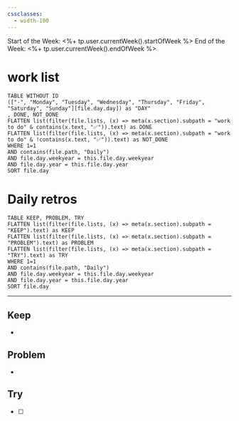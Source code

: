 ```yaml
---
cssclasses:
  - width-100
---
```


Start of the Week: <%+ tp.user.currentWeek().startOfWeek %>
End of the Week: <%+ tp.user.currentWeek().endOfWeek %>

# work list
```dataview
TABLE WITHOUT ID 
(["-", "Monday", "Tuesday", "Wednesday", "Thursday", "Friday", "Saturday", "Sunday"][file.day.day]) as "DAY"
, DONE, NOT_DONE
FLATTEN list(filter(file.lists, (x) => meta(x.section).subpath = "work to do" & contains(x.text, "✅")).text) as DONE
FLATTEN list(filter(file.lists, (x) => meta(x.section).subpath = "work to do" & !contains(x.text, "✅")).text) as NOT_DONE
WHERE 1=1
AND contains(file.path, "Daily")
AND file.day.weekyear = this.file.day.weekyear
AND file.day.year = this.file.day.year
SORT file.day
```

# Daily retros
```dataview
TABLE KEEP, PROBLEM, TRY
FLATTEN list(filter(file.lists, (x) => meta(x.section).subpath = "KEEP").text) as KEEP
FLATTEN list(filter(file.lists, (x) => meta(x.section).subpath = "PROBLEM").text) as PROBLEM
FLATTEN list(filter(file.lists, (x) => meta(x.section).subpath = "TRY").text) as TRY
WHERE 1=1
AND contains(file.path, "Daily")
AND file.day.weekyear = this.file.day.weekyear
AND file.day.year = this.file.day.year
SORT file.day
```

---
## Keep
- 
## Problem
- 
## Try
- [ ] 